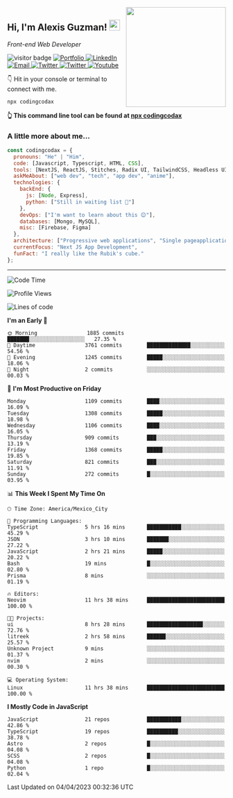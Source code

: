 <img align='right' src="https://media.giphy.com/media/M9gbBd9nbDrOTu1Mqx/giphy.gif" width="230">
<h2>Hi, I'm Alexis Guzman! <img src="https://media.giphy.com/media/hvRJCLFzcasrR4ia7z/giphy.gif" width="25px"></h2>
<p><em>Front-end Web Developer</em></p>

<p>
  <img src="https://visitor-badge.glitch.me/badge?page_id=a12989x.a12989x&left_color=black&right_color=gray" alt="visitor badge"/>
  <a href='https://www.codingcodax.dev/' target='_blank'>
    <img alt='Portfolio' src='https://img.shields.io/badge/Portfolio-black?logo=vercel&style=flat-square'>
  </a>
  <a href='https://linkedin.com/in/codingcodax/' target='_blank'>
    <img alt='LinkedIn' src='https://img.shields.io/badge/LinkedIn-black?logo=LinkedIn&style=flat-square'>
  </a>
  <a href='mailto:codingcodax@gmail.com' target='_blank'>
    <img alt='Email' src='https://img.shields.io/badge/Email-black?logo=Gmail&style=flat-square'>
  </a>
  <a href='https://twitter.com/codingcodax' target='_blank'>
    <img alt='Twitter' src='https://img.shields.io/badge/Twitter-black?logo=Twitter&style=flat-square'>
  </a>
  <a href='https://www.instagram.com/codingcodax/' target='_blank'>
    <img alt='Twitter' src='https://img.shields.io/badge/Instagram-black?logo=Instagram&style=flat-square'>
  </a>
  <a href='https://www.youtube.com/@codingcodax' target='_blank'>
    <img alt='Youtube' src='https://img.shields.io/badge/YouTube-black?logo=Youtube&style=flat-square'>
  </a>
</p>

👇 Hit in your console or terminal to connect with me.

```bash
npx codingcodax 
```
**👆 This command line tool can be found at [npx codingcodax](https://github.com/codingcodax/npx-codingcodax)**

<h3>A little more about me...</h3>

```javascript
const codingcodax = {
  pronouns: "He" | "Him",
  code: [Javascript, Typescript, HTML, CSS],
  tools: [NextJS, ReactJS, Stitches, Radix UI, TailwindCSS, Headless UI, Prisma],
  askMeAbout: ["web dev", "tech", "app dev", "anime"],
  technologies: {
    backEnd: {
      js: [Node, Express],
      python: ["Still in waiting list 🥲"]
    },
    devOps: ["I'm want to learn about this 😊"],
    databases: [Mongo, MySQL],
    misc: [Firebase, Figma]
  },
  architecture: ["Progressive web applications", "Single pageapplications"],
  currentFocus: "Next JS App Development",
  funFact: "I really like the Rubik's cube."
};
```

---

<!--START_SECTION:waka-->
![Code Time](http://img.shields.io/badge/Code%20Time-1%2C263%20hrs%2053%20mins-blue)

![Profile Views](http://img.shields.io/badge/Profile%20Views-0-blue)

![Lines of code](https://img.shields.io/badge/From%20Hello%20World%20I%27ve%20Written-6.5%20million%20lines%20of%20code-blue)

**I'm an Early 🐤** 

```text
🌞 Morning                1885 commits        ███████░░░░░░░░░░░░░░░░░░   27.35 % 
🌆 Daytime                3761 commits        ██████████████░░░░░░░░░░░   54.56 % 
🌃 Evening                1245 commits        █████░░░░░░░░░░░░░░░░░░░░   18.06 % 
🌙 Night                  2 commits           ░░░░░░░░░░░░░░░░░░░░░░░░░   00.03 % 
```
📅 **I'm Most Productive on Friday** 

```text
Monday                   1109 commits        ████░░░░░░░░░░░░░░░░░░░░░   16.09 % 
Tuesday                  1308 commits        █████░░░░░░░░░░░░░░░░░░░░   18.98 % 
Wednesday                1106 commits        ████░░░░░░░░░░░░░░░░░░░░░   16.05 % 
Thursday                 909 commits         ███░░░░░░░░░░░░░░░░░░░░░░   13.19 % 
Friday                   1368 commits        █████░░░░░░░░░░░░░░░░░░░░   19.85 % 
Saturday                 821 commits         ███░░░░░░░░░░░░░░░░░░░░░░   11.91 % 
Sunday                   272 commits         █░░░░░░░░░░░░░░░░░░░░░░░░   03.95 % 
```


📊 **This Week I Spent My Time On** 

```text
🕑︎ Time Zone: America/Mexico_City

💬 Programming Languages: 
TypeScript               5 hrs 16 mins       ███████████░░░░░░░░░░░░░░   45.29 % 
JSON                     3 hrs 10 mins       ███████░░░░░░░░░░░░░░░░░░   27.22 % 
JavaScript               2 hrs 21 mins       █████░░░░░░░░░░░░░░░░░░░░   20.22 % 
Bash                     19 mins             █░░░░░░░░░░░░░░░░░░░░░░░░   02.80 % 
Prisma                   8 mins              ░░░░░░░░░░░░░░░░░░░░░░░░░   01.19 % 

🔥 Editors: 
Neovim                   11 hrs 38 mins      █████████████████████████   100.00 % 

🐱‍💻 Projects: 
ui                       8 hrs 28 mins       ██████████████████░░░░░░░   72.76 % 
litreek                  2 hrs 58 mins       ██████░░░░░░░░░░░░░░░░░░░   25.57 % 
Unknown Project          9 mins              ░░░░░░░░░░░░░░░░░░░░░░░░░   01.37 % 
nvim                     2 mins              ░░░░░░░░░░░░░░░░░░░░░░░░░   00.30 % 

💻 Operating System: 
Linux                    11 hrs 38 mins      █████████████████████████   100.00 % 
```

**I Mostly Code in JavaScript** 

```text
JavaScript               21 repos            ███████████░░░░░░░░░░░░░░   42.86 % 
TypeScript               19 repos            ██████████░░░░░░░░░░░░░░░   38.78 % 
Astro                    2 repos             █░░░░░░░░░░░░░░░░░░░░░░░░   04.08 % 
SCSS                     2 repos             █░░░░░░░░░░░░░░░░░░░░░░░░   04.08 % 
Python                   1 repo              █░░░░░░░░░░░░░░░░░░░░░░░░   02.04 % 
```




 Last Updated on 04/04/2023 00:32:36 UTC
<!--END_SECTION:waka-->
